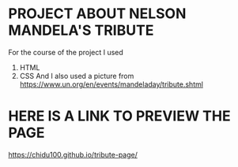 # PROJECT ABOUT NELSON MANDELA'S TRIBUTE 
 For the course of the project I used 
1. HTML
2. CSS
  And I also used a picture from 
  https://www.un.org/en/events/mandeladay/tribute.shtml

# HERE IS A LINK TO PREVIEW THE PAGE
https://chidu100.github.io/tribute-page/